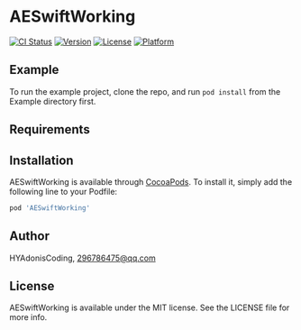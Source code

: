 # AESwiftWorking

[![CI Status](https://img.shields.io/travis/HYAdonisCoding/AESwiftWorking.svg?style=flat)](https://travis-ci.org/HYAdonisCoding/AESwiftWorking)
[![Version](https://img.shields.io/cocoapods/v/AESwiftWorking.svg?style=flat)](https://cocoapods.org/pods/AESwiftWorking)
[![License](https://img.shields.io/cocoapods/l/AESwiftWorking.svg?style=flat)](https://cocoapods.org/pods/AESwiftWorking)
[![Platform](https://img.shields.io/cocoapods/p/AESwiftWorking.svg?style=flat)](https://cocoapods.org/pods/AESwiftWorking)

## Example

To run the example project, clone the repo, and run `pod install` from the Example directory first.

## Requirements

## Installation

AESwiftWorking is available through [CocoaPods](https://cocoapods.org). To install
it, simply add the following line to your Podfile:

```ruby
pod 'AESwiftWorking'
```

## Author

HYAdonisCoding, 296786475@qq.com

## License

AESwiftWorking is available under the MIT license. See the LICENSE file for more info.
